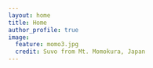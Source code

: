 ```yaml
---
layout: home
title: Home
author_profile: true
image:
  feature: momo3.jpg
  credit: Suvo from Mt. Momokura, Japan
---
```

